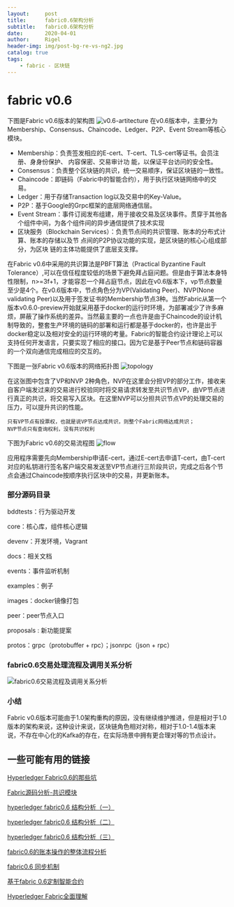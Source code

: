 ```yaml
---
layout:     post
title:      fabric0.6架构分析
subtitle:   fabric0.6架构分析
date:       2020-04-01
author:     Rigel
header-img: img/post-bg-re-vs-ng2.jpg
catalog: true
tags:
    - fabric - 区块链
---
```


# fabric v0.6

下图是Fabric v0.6版本的架构图
![v0.6-artitecture](http://img.mochain.info/topjohn/blog/post/v0.6-artitecture.png)
在v0.6版本中，主要分为Membership、Consensus、Chaincode、Ledger、P2P、Event Stream等核心模块。

- Membership：负责签发相应的E-cert、T-cert、TLS-cert等证书。会员注册、⾝身份保护、 内容保密、交易审计功 能，以保证平台访问的安全性。
- Consensus：负责整个区块链的共识，统一交易顺序，保证区块链的一致性。
- Chaincode：即链码（Fabric中的智能合约），用于执行区块链网络中的交易。
- Ledger：用于存储Transaction log以及交易中的Key-Value。
- P2P：基于Google的Grpc框架的底层网络通信层。
- Event Stream：事件订阅发布组建，用于接收交易及区块事件。贯穿于其他各个组件中间，为各个组件间的异步通信提供了技术实现
- 区块服务（Blockchain Services）：负责节点间的共识管理、账本的分布式计算、账本的存储以及节 点间的P2P协议功能的实现，是区块链的核⼼心组成部分，为区块 链的主体功能提供了底层⽀支撑。

在Fabric v0.6中采用的共识算法是PBFT算法（Practical Byzantine Fault Tolerance）,可以在信任程度较低的场景下避免拜占庭问题。但是由于算法本身特性限制，n>=3f+1，才能容忍一个拜占庭节点，因此在v0.6版本下，vp节点数量至少是4个。在v0.6版本中，节点角色分为VP(Validating Peer)、NVP(None validating Peer)以及用于签发证书的Membership节点3种。当然Fabric从第一个版本v0.6.0-preview开始就采用基于docker的运行时环境，为部署减少了许多麻烦，屏蔽了操作系统的差异。当然最主要的一点也许是由于Chaincode的设计机制导致的，整套生产环境的链码的部署和运行都是基于docker的，也许是出于docker稳定以及相对安全的运行环境的考量。Fabric的智能合约设计理论上可以支持任何开发语言，只要实现了相应的接口。因为它是基于Peer节点和链码容器的一个双向通信完成相应的交互的。

下图是一张Fabric v0.6版本的网络拓扑图
![topology](http://img.mochain.info/topjohn/blog/post/topology.png)

在这张图中包含了VP和NVP 2种角色，NVP在这里会分担VP的部分工作，接收来自客户端发过来的交易进行校验同时将交易请求转发至共识节点VP，由VP节点进行真正的共识，将交易写入区块。在这里NVP可以分担共识节点VP的处理交易的压力，可以提升共识的性能。

```只有VP节点有投票权，也就是说VP节点达成共识，则整个Fabric网络达成共识；
只有VP节点有投票权，也就是说VP节点达成共识，则整个Fabric网络达成共识；
NVP节点只有查询权利，没有共识权利
```

下图为Fabric v0.6的交易流程图
![flow](http://img.mochain.info/topjohn/blog/post/flow.png)

应用程序需要先向Membership申请E-cert，通过E-cert去申请T-cert，由T-cert对应的私钥进行签名客户端交易发送至VP节点进行三阶段共识，完成之后各个节点会通过Chaincode按顺序执行区块中的交易，并更新账本。

### 部分源码目录

bddtests：行为驱动开发

core：核心库，组件核心逻辑

devenv：开发环境，Vagrant

docs：相关文档

events：事件监听机制

examples：例子

images：docker镜像打包

peer：peer节点入口

proposals : 新功能提案

protos：grpc（protobuffer + rpc）；jsonrpc（json + rpc）

### fabric0.6交易处理流程及调用关系分析

![fabric0.6交易流程及调用关系分析](https://img-blog.csdn.net/20170819160353950?watermark/2/text/aHR0cDovL2Jsb2cuY3Nkbi5uZXQveXVubGlsYW5n/font/5a6L5L2T/fontsize/400/fill/I0JBQkFCMA==/dissolve/70/gravity/SouthEast)

### 小结

Fabric v0.6版本可能由于1.0架构重构的原因，没有继续维护推进，但是相对于1.0版本的架构来说，这种设计来说，区块链角色相对对称，相对于1.0-1.4版本来说，不存在中心化的Kafka的存在，在实际场景中拥有更合理对等的节点设计。

## 一些可能有用的链接

[Hyperledger Fabric0.6的那些坑](https://zhuanlan.zhihu.com/p/29704976)

[Fabric源码分析-共识模块](https://blog.csdn.net/omnispace/article/details/80107077?depth_1-utm_source=distribute.pc_relevant.none-task&utm_source=distribute.pc_relevant.none-task)

[hyperledger fabric0.6 结构分析（一）](https://blog.csdn.net/williamfan21c/article/details/73866548)

[hyperledger fabric0.6 结构分析（二）](https://blog.csdn.net/williamfan21c/article/details/73869845?depth_1-utm_source=distribute.pc_relevant.none-task&utm_source=distribute.pc_relevant.none-task)

[hyperledger fabric0.6 结构分析（三）](https://blog.csdn.net/williamfan21c/article/details/73870332)

[fabric0.6的账本操作的整体流程分析]([https://blog.csdn.net/williamfan21c/article/details/73870761?ops_request_misc=%257B%2522request%255Fid%2522%253A%2522158564972219725247629440%2522%252C%2522scm%2522%253A%252220140713.130056874..%2522%257D&request_id=158564972219725247629440&biz_id=0&utm_source=distribute.pc_search_result.none-task](https://blog.csdn.net/williamfan21c/article/details/73870761?ops_request_misc=%7B%22request%5Fid%22%3A%22158564972219725247629440%22%2C%22scm%22%3A%2220140713.130056874..%22%7D&request_id=158564972219725247629440&biz_id=0&utm_source=distribute.pc_search_result.none-task))

[fabric0.6 同步机制](https://www.jianshu.com/p/443effe56c6a)

[基于fabric 0.6定制智能合约](https://blog.csdn.net/nihaomanihao11/article/details/73824163?depth_1-utm_source=distribute.pc_relevant.none-task&utm_source=distribute.pc_relevant.none-task)

[Hyperledger Fabric全面理解](https://www.jianshu.com/p/1d472586a3d5)

